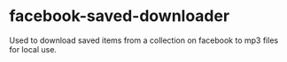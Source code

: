 # facebook-saved-downloader
Used to download saved items from a collection on facebook to mp3 files for local use.
